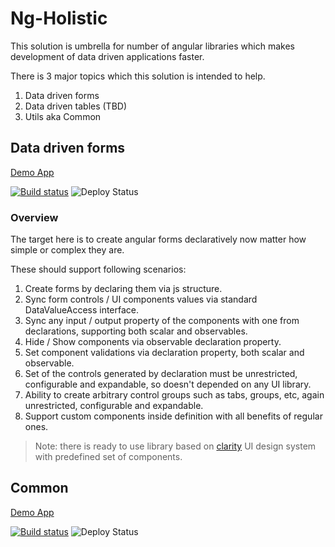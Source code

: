 # Ng-Holistic

This solution is umbrella for number of angular libraries which makes development of data driven applications faster.

There is 3 major topics which this solution is intended to help.

1. Data driven forms
2. Data driven tables (TBD)
3. Utils aka Common

## Data driven forms

[Demo App](https://ngholistic.z6.web.core.windows.net)

[![Build status](https://baio.visualstudio.com/ng-holistic/_apis/build/status/clr-forms-sandbox-app-CI)](https://baio.visualstudio.com/ng-holistic/_build/latest?definitionId=11)
![Deploy Status](https://baio.vsrm.visualstudio.com/_apis/public/Release/badge/814e043a-d890-4fe8-bde7-30b8343d7f7b/3/3)

### Overview

The target here is to create angular forms declaratively now matter how simple or complex they are.

These should support following scenarios:

1. Create forms by declaring them via js structure.
2. Sync form controls / UI components values via standard DataValueAccess interface.
3. Sync any input / output property of the components with one from declarations, supporting both scalar and observables.
4. Hide / Show components via observable declaration property.
5. Set component validations via declaration property, both scalar and observable.
6. Set of the controls generated by declaration must be unrestricted, configurable and expandable, so doesn't depended on any UI library.
7. Ability to create arbitrary control groups such as tabs, groups, etc, again unrestricted, configurable and expandable.
8. Support custom components inside definition with all benefits of regular ones.

> Note: there is ready to use library based on [clarity](https://vmware.github.io/clarity/) UI design system with predefined set of components.


## Common

[Demo App](https://clr7common7sandbox7app.z6.web.core.windows.net)

[![Build status](https://baio.visualstudio.com/ng-holistic/_apis/build/status/clr-common-sandbox-app-CI)](https://baio.visualstudio.com/ng-holistic/_build/latest?definitionId=20)
![Deploy Status](https://baio.vsrm.visualstudio.com/_apis/public/Release/badge/814e043a-d890-4fe8-bde7-30b8343d7f7b/10/10)
